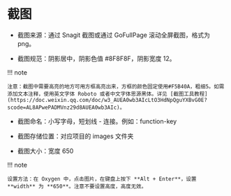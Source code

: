 # 截图

- 截图来源：通过 Snagit 截图或通过 GoFullPage 滚动全屏截图，格式为 png。

- 截图规范：阴影居中，阴影色值 #8F8F8F，阴影宽度 12。

!!! note

    注意：截图中需要高亮的地方可用方框高亮出来，方框的颜色固定使用#F5B40A，粗细5。如需添加文本注释，使用英文字体 Roboto 或者中文字体思源黑体。详见 [截图工具教程](https://doc.weixin.qq.com/doc/w3_AUEA0wb3AIcLtO3HdNpQguYXBvG0E?scode=AL8APwePADMVnz29d8AUEA0wb3AIc)。

- 截图命名：小写字母，短划线 - 连接。例如：function-key

- 截图存储位置：对应项目的 images 文件夹

- 截图大小：宽度 650

!!! note

    设置方法：在 Oxygen 中，点击图片，在键盘上按下 **Alt + Enter**，设置 **width** 为 **650**。注意不要设置高度，高度无效。






